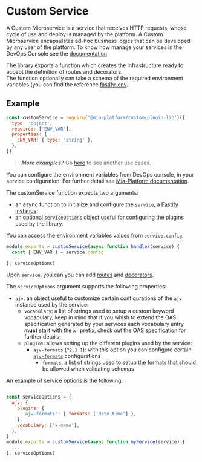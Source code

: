 # Custom Service

A Custom Microservice is a service that receives HTTP requests, whose cycle of use and deploy is managed by the platform. A Custom Microservice  encapsulates ad-hoc business logics that can be developed by any user of the platform. To know how manage your services in the DevOps Console see the [documentation](https://docs.mia-platform.eu/development_suite/api-console/api-design/services/)

The library exports a function which creates the infrastructure ready to accept the definition of routes and decorators.  
The function optionally can take a schema of the required environment variables (you can find the reference [fastify-env](https://github.com/fastify/fastify-env).

## Example

```js
const customService = require('@mia-platform/custom-plugin-lib')({
  type: 'object',
  required: ['ENV_VAR'],
  properties: {
    ENV_VAR: { type: 'string' },
  },
})
```

> **_More examples?_** Go [here](../examples/advanced/index.js#L46) to see another use cases.

You can configure the environment variables from DevOps console, in your service configuration. For further detail see [Mia-Platform documentation](https://docs.mia-platform.eu/development_suite/api-console/api-design/services/#environment-variable-configuration).  

The customService function expects two arguments:

 - an async function to initialize and configure the `service`, a [Fastify instance](https://www.fastify.io/docs/latest/Server/);
 - an optional `serviceOptions` object useful for configuring the plugins used by the library.   

You can access the environment variables values from `service.config`:

```js
module.exports = customService(async function handler(service) {
  const { ENV_VAR } = service.config
  ...
}, serviceOptions)
```

Upon `service`, you can you can add [routes](Routes.md) and [decorators](Decorators.md). 

The `serviceOptions` argument supports the following properties:

  - `ajv`: an object useful to customize certain configurations of the `ajv` instance used by the service:
    - `vocabulary`: a list of strings used to setup a custom keyword vocabulary, 
    keep in mind that if you whish to extend the OAS specification generated by your services each
    vocabulary entry **must** start with the `x-` prefix, check out the [OAS specification](https://swagger.io/docs/specification/openapi-extensions/) for further details;
    - `plugins`: allows setting up the different plugins used by the service:
      - `ajv-formats` (`^2.1.1`): with this option you can configure certain [`ajv-formats`](https://github.com/ajv-validator/ajv-formats) configurations
        - `formats`: a list of strings used to setup the formats that should be allowed when validating schemas

An example of service options is the following:

```js

const serviceOptions = {
  ajv: {
    plugins: {
      'ajv-formats': { formats: ['date-time'] },
    },
    vocabulary: ['x-name'],
  },
}
module.exports = customService(async function myService(service) {
  ...
}, serviceOptions)
```